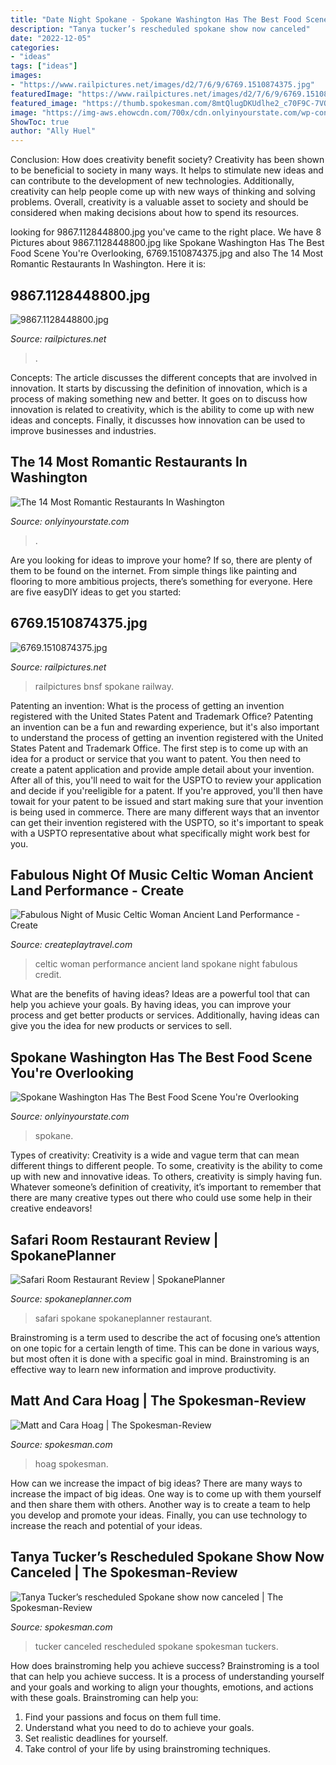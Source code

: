 ```yaml
---
title: "Date Night Spokane - Spokane Washington Has The Best Food Scene You&#039;re Overlooking"
description: "Tanya tucker’s rescheduled spokane show now canceled"
date: "2022-12-05"
categories:
- "ideas"
tags: ["ideas"]
images:
- "https://www.railpictures.net/images/d2/7/6/9/6769.1510874375.jpg"
featuredImage: "https://www.railpictures.net/images/d2/7/6/9/6769.1510874375.jpg"
featured_image: "https://thumb.spokesman.com/8mtQlugDKUdlhe2_c70F9C-7VQc=/2500x0/smart/media.spokesman.com/photos/2016/10/14/People_Tanya_Tucker2.JPG_nuumY4h.jpg"
image: "https://img-aws.ehowcdn.com/700x/cdn.onlyinyourstate.com/wp-content/uploads/2016/11/KevinW-700x933.jpg"
ShowToc: true
author: "Ally Huel"
---
```



Conclusion: How does creativity benefit society?
Creativity has been shown to be beneficial to society in many ways. It helps to stimulate new ideas and can contribute to the development of new technologies. Additionally, creativity can help people come up with new ways of thinking and solving problems. Overall, creativity is a valuable asset to society and should be considered when making decisions about how to spend its resources.

	

		
looking for 9867.1128448800.jpg you've came to the right place. We have 8 Pictures about 9867.1128448800.jpg like Spokane Washington Has The Best Food Scene You&#039;re Overlooking, 6769.1510874375.jpg and also The 14 Most Romantic Restaurants In Washington. Here it is:
		
    
## 9867.1128448800.jpg

<img loading=lazy src="https://www.railpictures.net/images/d1/8/6/7/9867.1128448800.jpg" onerror="this.onerror=null;this.src='https://tse2.mm.bing.net/th?id=OIP.MS-hJp2iLSXqg1MN_-ydjAHaFE&amp;pid=15.1';" alt="9867.1128448800.jpg">

_Source: railpictures.net_

>. 

	

Concepts:
The article discusses the different concepts that are involved in innovation. It starts by discussing the definition of innovation, which is a process of making something new and better. It goes on to discuss how innovation is related to creativity, which is the ability to come up with new ideas and concepts. Finally, it discusses how innovation can be used to improve businesses and industries.

    
## The 14 Most Romantic Restaurants In Washington

<img loading=lazy src="https://img-aws.ehowcdn.com/700x/cdn.onlyinyourstate.com/wp-content/uploads/2016/11/KevinW-700x933.jpg" onerror="this.onerror=null;this.src='https://tse3.mm.bing.net/th?id=OIP.zL8RAD3WpHwu_OtRqlQC5wHaJ3&amp;pid=15.1';" alt="The 14 Most Romantic Restaurants In Washington">

_Source: onlyinyourstate.com_

>. 

	

Are you looking for ideas to improve your home? If so, there are plenty of them to be found on the internet. From simple things like painting and flooring to more ambitious projects, there’s something for everyone. Here are five easyDIY ideas to get you started: 

    
## 6769.1510874375.jpg

<img loading=lazy src="https://www.railpictures.net/images/d2/7/6/9/6769.1510874375.jpg" onerror="this.onerror=null;this.src='https://tse2.mm.bing.net/th?id=OIP.7EDLuD-WP3emefd7dcNuVAHaFD&amp;pid=15.1';" alt="6769.1510874375.jpg">

_Source: railpictures.net_

>railpictures bnsf spokane railway. 

	

Patenting an invention: What is the process of getting an invention registered with the United States Patent and Trademark Office?
Patenting an invention can be a fun and rewarding experience, but it's also important to understand the process of getting an invention registered with the United States Patent and Trademark Office. The first step is to come up with an idea for a product or service that you want to patent. You then need to create a patent application and provide ample detail about your invention. After all of this, you'll need to wait for the USPTO to review your application and decide if you'reeligible for a patent. If you're approved, you'll then have towait for your patent to be issued and start making sure that your invention is being used in commerce. There are many different ways that an inventor can get their invention registered with the USPTO, so it's important to speak with a USPTO representative about what specifically might work best for you.

    
## Fabulous Night Of Music Celtic Woman Ancient Land Performance - Create

<img loading=lazy src="https://createplaytravel.com/wp-content/uploads/2019/05/celtic-woman-ancient-land-tour-spokane.jpg" onerror="this.onerror=null;this.src='https://tse2.mm.bing.net/th?id=OIP.pEjyLM7a8Ghnka8vSchteAHaE8&amp;pid=15.1';" alt="Fabulous Night of Music Celtic Woman Ancient Land Performance - Create">

_Source: createplaytravel.com_

>celtic woman performance ancient land spokane night fabulous credit. 

	

What are the benefits of having ideas?
Ideas are a powerful tool that can help you achieve your goals. By having ideas, you can improve your process and get better products or services. Additionally, having ideas can give you the idea for new products or services to sell.

    
## Spokane Washington Has The Best Food Scene You&#039;re Overlooking

<img loading=lazy src="https://img-aws.ehowcdn.com/700x/cdn.onlyinyourstate.com/wp-content/uploads/2018/07/35855865_1814904628818698_5598967500764086272_n-700x700.jpg" onerror="this.onerror=null;this.src='https://tse1.mm.bing.net/th?id=OIP.XhHqWyUxh_YeAQqLOT63cAHaHa&amp;pid=15.1';" alt="Spokane Washington Has The Best Food Scene You&#039;re Overlooking">

_Source: onlyinyourstate.com_

>spokane. 

	

Types of creativity:
Creativity is a wide and vague term that can mean different things to different people. To some, creativity is the ability to come up with new and innovative ideas. To others, creativity is simply having fun. Whatever someone’s definition of creativity, it’s important to remember that there are many creative types out there who could use some help in their creative endeavors!

    
## Safari Room Restaurant Review | SpokanePlanner

<img loading=lazy src="https://spokaneplanner.com/wp-content/uploads/2019/02/Safari-Room-Spokane-1-e1550259827408.jpg" onerror="this.onerror=null;this.src='https://tse1.mm.bing.net/th?id=OIP.D6_NnskgGNTiuot0xlDPYgHaFj&amp;pid=15.1';" alt="Safari Room Restaurant Review | SpokanePlanner">

_Source: spokaneplanner.com_

>safari spokane spokaneplanner restaurant. 

	

Brainstroming is a term used to describe the act of focusing one’s attention on one topic for a certain length of time. This can be done in various ways, but most often it is done with a specific goal in mind. Brainstroming is an effective way to learn new information and improve productivity.

    
## Matt And Cara Hoag | The Spokesman-Review

<img loading=lazy src="https://thumb.spokesman.com/uLLEMtjKtiEAXQQV3kRVaYySg0M=/400x0/media.spokesman.com/photos/2018/02/13/SRX_LOVE_STORY_2.JPG.jpg" onerror="this.onerror=null;this.src='https://tse2.mm.bing.net/th?id=OIP.EK0jcYe5rz_Vt1IeIH7z4wAAAA&amp;pid=15.1';" alt="Matt and Cara Hoag | The Spokesman-Review">

_Source: spokesman.com_

>hoag spokesman. 

	

How can we increase the impact of big ideas?
There are many ways to increase the impact of big ideas. One way is to come up with them yourself and then share them with others. Another way is to create a team to help you develop and promote your ideas. Finally, you can use technology to increase the reach and potential of your ideas.

    
## Tanya Tucker’s Rescheduled Spokane Show Now Canceled | The Spokesman-Review

<img loading=lazy src="https://thumb.spokesman.com/8mtQlugDKUdlhe2_c70F9C-7VQc=/2500x0/smart/media.spokesman.com/photos/2016/10/14/People_Tanya_Tucker2.JPG_nuumY4h.jpg" onerror="this.onerror=null;this.src='https://tse2.mm.bing.net/th?id=OIP.8VZ1vWB99pP1rEW_nx5TtwHaE6&amp;pid=15.1';" alt="Tanya Tucker’s rescheduled Spokane show now canceled | The Spokesman-Review">

_Source: spokesman.com_

>tucker canceled rescheduled spokane spokesman tuckers. 

	

How does brainstroming help you achieve success?
Brainstroming is a tool that can help you achieve success. It is a process of understanding yourself and your goals and working to align your thoughts, emotions, and actions with these goals. Brainstroming can help you: 
1. Find your passions and focus on them full time.
2. Understand what you need to do to achieve your goals.
3. Set realistic deadlines for yourself.
4. Take control of your life by using brainstroming techniques.

